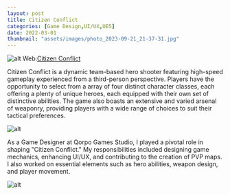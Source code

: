 ```yaml
---
layout: post
title: Citizen Conflict
categories: [Game Design,UI/UX,UE5]
date: 2022-03-01
thumbnail: "assets/images/photo_2023-09-21_21-37-31.jpg"
---
```


![alt](https://github.com/Bibool/portfolio.github.io/blob/main/assets/cc_banner1.png?raw=true)
Web:[Citizen Conflict](https://www.citizenconflict.com/)

Citizen Conflict is a dynamic team-based hero shooter featuring high-speed gameplay experienced from a third-person perspective. Players have the opportunity to select from a array of four distinct character classes, each offering a plenty of unique heroes, each equipped with their own set of distinctive abilities. The game also boasts an extensive and varied arsenal of weaponry, providing players with a wide range of choices to suit their tactical preferences.

![alt](https://github.com/GalloSamuel/portfolio/blob/main/assets/images/Screenshot_2023-08-21_16-56-18.png?raw=true)

As a Game Designer at Qorpo Games Studio, I played a pivotal role in shaping "Citizen Conflict." My responsibilities included designing game mechanics, enhancing UI/UX, and contributing to the creation of PVP maps. I also worked on essential elements such as hero abilities, weapon design, and player movement.

![alt](https://github.com/GalloSamuel/portfolio/blob/main/assets/images/Screenshot_2023-08-21_17-29-35.png?raw=true)
